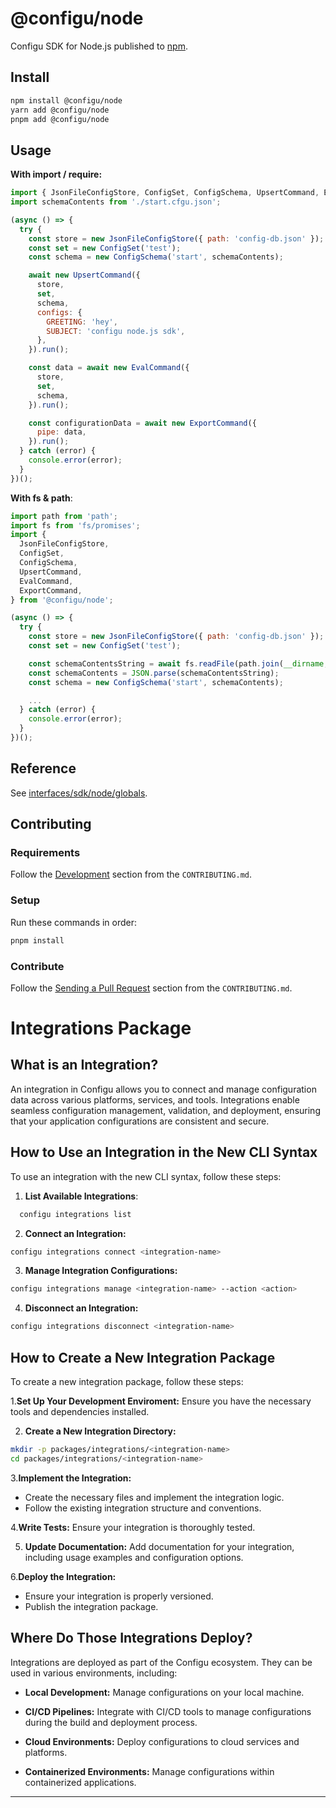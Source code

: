 # @configu/node

Configu SDK for Node.js published to [npm](https://www.npmjs.com/package/@configu/node).

## Install

```bash
npm install @configu/node
yarn add @configu/node
pnpm add @configu/node
```

## Usage

**With import / require:**

```js
import { JsonFileConfigStore, ConfigSet, ConfigSchema, UpsertCommand, EvalCommand, ExportCommand } from '@configu/node';
import schemaContents from './start.cfgu.json';

(async () => {
  try {
    const store = new JsonFileConfigStore({ path: 'config-db.json' });
    const set = new ConfigSet('test');
    const schema = new ConfigSchema('start', schemaContents);

    await new UpsertCommand({
      store,
      set,
      schema,
      configs: {
        GREETING: 'hey',
        SUBJECT: 'configu node.js sdk',
      },
    }).run();

    const data = await new EvalCommand({
      store,
      set,
      schema,
    }).run();

    const configurationData = await new ExportCommand({
      pipe: data,
    }).run();
  } catch (error) {
    console.error(error);
  }
})();
```

**With fs & path**:

```js
import path from 'path';
import fs from 'fs/promises';
import {
  JsonFileConfigStore,
  ConfigSet,
  ConfigSchema,
  UpsertCommand,
  EvalCommand,
  ExportCommand,
} from '@configu/node';

(async () => {
  try {
    const store = new JsonFileConfigStore({ path: 'config-db.json' });
    const set = new ConfigSet('test');

    const schemaContentsString = await fs.readFile(path.join(__dirname, 'start.cfgu.json'));
    const schemaContents = JSON.parse(schemaContentsString);
    const schema = new ConfigSchema('start', schemaContents);

    ...
  } catch (error) {
    console.error(error);
  }
})();
```

<!-- For more examples see [examples/node](https://github.com/configu/configu/tree/main/examples/node-sdk/) -->

## Reference

See [interfaces/sdk/node/globals](https://docs.configu.com/interfaces/sdk/node/globals).

## Contributing


### Requirements

Follow the [Development](https://github.com/configu/configu/blob/main/CONTRIBUTING.md#development) section from the `CONTRIBUTING.md`.

### Setup

Run these commands in order:

```bash
pnpm install
```

### Contribute

Follow the [Sending a Pull Request](https://github.com/configu/configu/blob/main/CONTRIBUTING.md#sending-a-pull-request) section from the `CONTRIBUTING.md`.


# Integrations Package

## What is an Integration?

An integration in Configu allows you to connect and manage configuration data across various platforms, services, and tools. Integrations enable seamless configuration management, validation, and deployment, ensuring that your application configurations are consistent and secure.

## How to Use an Integration in the New CLI Syntax

To use an integration with the new CLI syntax, follow these steps:

1. **List Available Integrations**:
 ```sh
   configu integrations list
 ```
2. **Connect an Integration:**
  ```sh
  configu integrations connect <integration-name>
  ```
3. **Manage Integration Configurations:**
  ```sh
  configu integrations manage <integration-name> --action <action>
  ```
4. **Disconnect an Integration:**
  ```sh
  configu integrations disconnect <integration-name>
  ```

  ## How to Create a New Integration Package
To create a new integration package, follow these steps:


1.**Set Up Your Development Enviroment:** Ensure you have the necessary tools and dependencies installed.

2. **Create a New Integration Directory:**
```sh
mkdir -p packages/integrations/<integration-name>
cd packages/integrations/<integration-name>
```
3.**Implement the Integration:**
- Create the necessary files and implement the integration logic.
- Follow the existing integration structure and conventions.

4.**Write Tests:** 
Ensure your integration is thoroughly tested.

5. **Update Documentation:**  Add documentation for your integration, including usage examples and configuration options.

6.**Deploy the Integration:**
- Ensure your integration is properly versioned.
- Publish the integration package.


## Where Do Those Integrations Deploy?


Integrations are deployed as part of the Configu ecosystem. They can be used in various environments, including:

- **Local Development:** Manage configurations on your local machine.

- **CI/CD Pipelines:** Integrate with CI/CD tools to manage configurations during the build and deployment process.


- **Cloud Environments:** Deploy configurations to cloud services and platforms.


- **Containerized Environments:** Manage configurations within containerized applications.

---
